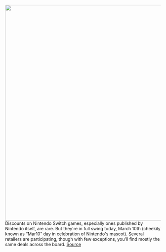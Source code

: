 <img src='https://cdn.vox-cdn.com/thumbor/5SjGLuFRMgTwIPuYov-PKCoucHw=/0x0:1280x720/1200x800/filters:focal(538x258:742x462)/cdn.vox-cdn.com/uploads/chorus_image/image/66474658/Switch_SMO_ND0913_SCRN07_copy.0.jpg' width='700px' /><br/>
Discounts on Nintendo Switch games, especially ones published by Nintendo itself, are rare. But they're in full swing today, March 10th (cheekily known as “Mar10” day in celebration of Nintendo's mascot). Several retailers are participating, though with few exceptions, you'll find mostly the same deals across the board.
<a href='https://www.theverge.com/good-deals/2020/3/10/21171517/mario-day-nintendo-switch-deals-games-digital-best-buy-gamestop-target'> Source <a/>